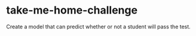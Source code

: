 # take-me-home-challenge
Create a model that can predict whether or not a student will pass the test. 
